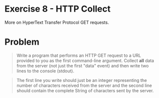 # Exercise 8 - HTTP Collect

More on HyperText Transfer Protocol GET requests.

# Problem

> Write a program that performs an HTTP GET request to a URL provided to you as the first command-line argument. Collect **all** data from the server (not just the first "data" event) and then write two lines to the console (stdout).

> The first line you write should just be an integer representing the number of characters received from the server and the second line should contain the complete String of characters sent by the server.

